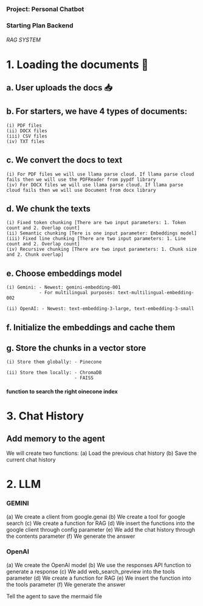 ### Project: Personal Chatbot ###

### Starting Plan Backend


###### RAG SYSTEM ######

# 1. Loading the documents 📑

## a. User uploads the docs 📥
## b. For starters, we have 4 types of documents:
    (i) PDF files
    (ii) DOCX files
    (iii) CSV files
    (iv) TXT files
## c. We convert the docs to text
    (i) For PDF files we will use llama parse cloud. If llama parse cloud fails then we will use the PDFReader from pypdf library 
    (iv) For DOCX files we will use llama parse cloud. If llama parse cloud fails then we will use Document from docx library
## d. We chunk the texts 
    (i) Fixed token chunking [There are two input parameters: 1. Token count and 2. Overlap count] 
    (ii) Semantic chunking [Tere is one input parameter: Embeddings model]
    (iii) Fixed line chunking [There are two input parameters: 1. Line count and 2. Overlap count]
    (iv) Recursive chunking [There are two input parameters: 1. Chunk size and 2. Chunk overlap]
## e. Choose embeddings model
    (i) Gemini: - Newest: gemini-embedding-001
                - For multilingual purposes: text-multilingual-embedding-002

    (ii) OpenAI: - Newest: text-embedding-3-large, text-embedding-3-small
## f. Initialize the embeddings and cache them
## g. Store the chunks in a vector store
    (i) Store them globally: - Pinecone

    (ii) Store them locally: - ChromaDB
                             - FAISS


#### function to search the right oinecone index


# 3. Chat History 

## Add memory to the agent

We will create two functions:
(a) Load the previous chat history
(b) Save the current chat history


# 2. LLM

### GEMINI ###  
(a) We create a client from google.genai
(b) We create a tool for google search 
(c) We create a function for RAG
(d) We insert the functions into the google client through config parameter
(e) We add the chat history through the contents parameter
(f) We generate the answer

### OpenAI ###
(a) We create the OpenAI model 
(b) We use the responses API function to generate a response
(c) We add web_search_preview into the tools parameter 
(d) We create a function for RAG 
(e) We insert the function into the tools parameter 
(f) We generate the answer


Tell the agent to save the mermaid file